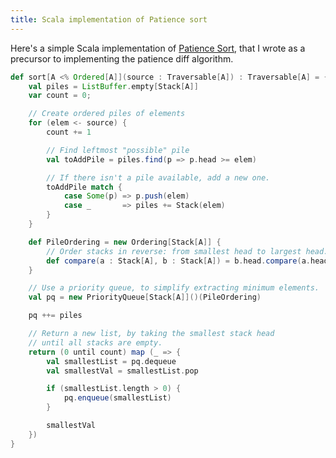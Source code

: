 ```yaml
---
title: Scala implementation of Patience sort
---
```

Here's a simple Scala implementation of [Patience Sort][patience_sort], that I
wrote as a precursor to implementing the patience diff algorithm.

```scala
def sort[A <% Ordered[A]](source : Traversable[A]) : Traversable[A] = {
    val piles = ListBuffer.empty[Stack[A]]
    var count = 0;

    // Create ordered piles of elements
    for (elem <- source) {
        count += 1

        // Find leftmost "possible" pile 
        val toAddPile = piles.find(p => p.head >= elem)

        // If there isn't a pile available, add a new one.
        toAddPile match {
            case Some(p) => p.push(elem)
            case _       => piles += Stack(elem)
        }
    }

    def PileOrdering = new Ordering[Stack[A]] {
        // Order stacks in reverse: from smallest head to largest head.
        def compare(a : Stack[A], b : Stack[A]) = b.head.compare(a.head)
    }

    // Use a priority queue, to simplify extracting minimum elements.
    val pq = new PriorityQueue[Stack[A]]()(PileOrdering)

    pq ++= piles

    // Return a new list, by taking the smallest stack head
    // until all stacks are empty.
    return (0 until count) map (_ => {
        val smallestList = pq.dequeue
        val smallestVal = smallestList.pop

        if (smallestList.length > 0) {
            pq.enqueue(smallestList)
        }

        smallestVal
    })
}
```

[patience_sort]: http://en.wikipedia.org/wiki/Patience_sorting
